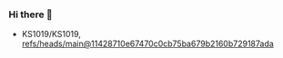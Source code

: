 ### Hi there 👋

<!-- START gadpp --> 
- KS1019/KS1019, [refs/heads/main@11428710e67470c0cb75ba679b2160b729187ada](https://github.com/KS1019/KS1019/commit/11428710e67470c0cb75ba679b2160b729187ada)

<!--

Here are some ideas to get you started:

- 🔭 I’m currently working on ...
- 🌱 I’m currently learning ...
- 👯 I’m looking to collaborate on ...
- 🤔 I’m looking for help with ...
- 💬 Ask me about ...
- 📫 How to reach me: ...
- 😄 Pronouns: ...
- ⚡ Fun fact: ...
-->
